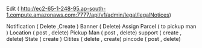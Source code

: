 Edit ( http://ec2-65-1-248-95.ap-south-1.compute.amazonaws.com:7777/api/v1/admin/legal/legalNotices)

Notification ( Delete  ,Create )
Banner ( Delete)
Assign Parcel ( to pickup man )
Location ( post , delete)
Pickup Man ( post , delete)
support ( create , delete)
State ( create )
Citites ( delete , create)
pincode ( post , delete)
